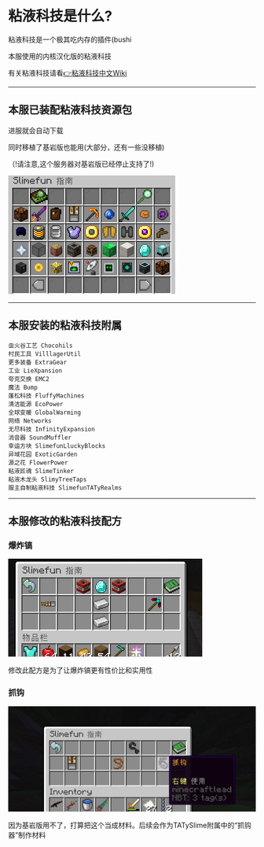 # 粘液科技是什么?

粘液科技是一个极其吃内存的插件(bushi

本服使用的内核汉化版的粘液科技

有关粘液科技请看[👉粘液科技中文Wiki](https://slimefun-wiki.guizhanss.cn/)

---

## 本服已装配粘液科技资源包

进服就会自动下载

同时移植了基岩版也能用(大部分，还有一些没移植)

（!请注意,这个服务器对基岩版已经停止支持了!)

<img 
src="Play/Slimefun/img/SlimefunRes.png"></img>

---

## 本服安装的粘液科技附属

```
虫火谷工艺 Chocohils
村民工具 VilllagerUtil
更多装备 ExtraGear
工业 LieXpansion
夸克交换 EMC2
魔法 Bump
蓬松科技 FluffyMachines
清洁能源 EcoPower
全球变暖 GlobalWarming
网络 Networks
无尽科技 InfinityExpansion
消音器 SoundMuffler
幸运方块 SlimefunLluckyBlocks
异域花园 ExoticGarden
源之花 FlowerPower
粘液匠魂 SlimeTinker
粘液木龙头 SlimyTreeTaps
服主自制粘液科技 SlimefunTATyRealms
```

---

## 本服修改的粘液科技配方

### 爆炸镐

<img src="Play/Slimefun/img/BaoZhaGao.png"></img>

修改此配方是为了让爆炸镐更有性价比和实用性

### 抓钩

<img src="Play/Slimefun/img/ZhuaGou.jpg"></img>

因为基岩版用不了，打算把这个当成材料。后续会作为TATySlime附属中的“抓钩器”制作材料
